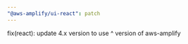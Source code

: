 ```yaml
---
"@aws-amplify/ui-react": patch
---
```


fix(react): update 4.x version to use ^ version of aws-amplify
